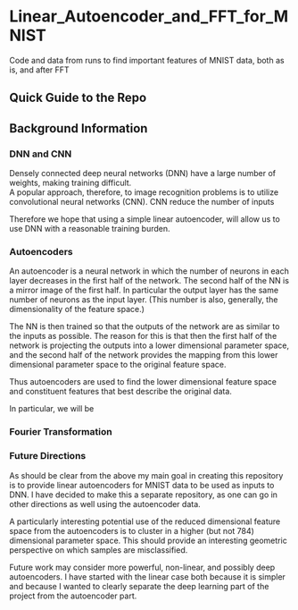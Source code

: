 # Linear_Autoencoder_and_FFT_for_MNIST
Code and data from runs to find important features of MNIST data, both as is, 
and after FFT

## Quick Guide to the Repo



## Background Information

### DNN and CNN

Densely connected deep neural networks (DNN) have a large number of weights, 
making training difficult.  
A popular approach, therefore, to image recognition problems is to utilize 
convolutional neural networks (CNN).  CNN reduce the number of inputs

Therefore we hope that using a simple linear autoencoder, will allow us
to use DNN with a reasonable training burden.

### Autoencoders

An autoencoder is a neural network in which the number of neurons in each layer
decreases in the first half of the network.  The second half of the NN is a 
mirror image of the first half.  In particular the output layer has the same
number of neurons as the input layer.  (This number is also, generally, the
dimensionality of the feature space.) 

The NN is then trained so that the outputs of the network are as similar to 
the inputs as possible.  The reason for this is that then the first half of the
network is projecting the outputs into a lower dimensional parameter space, and
the second half of the network provides the mapping from this lower dimensional 
parameter space to the original feature space.

Thus autoencoders are used to find the lower dimensional feature space and
constituent features that best describe the original data.

In particular, we will be 

### Fourier Transformation

### Future Directions

As should be clear from the above my main goal in creating this repository is
to provide linear autoencoders for MNIST data to be used as inputs to DNN.
I have decided to make this a separate repository, as one can go in other
directions as well using the autoencoder data.

A particularly interesting potential use of the reduced dimensional feature space
from the autoencoders is to cluster in a higher (but not 784) dimensional 
parameter space.  This should provide an interesting geometric perspective on
which samples are misclassified.

Future work may consider more powerful, non-linear, and possibly deep autoencoders.
I have started with the linear case both because it is simpler and because
I wanted to clearly separate the deep learning part of the project from the
autoencoder part.


